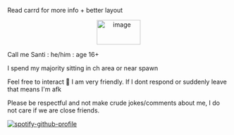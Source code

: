 Read carrd for more info + better layout

<p align="center">
<img width="99" height="56" alt="image" src="https://github.com/user-attachments/assets/429601e2-0dad-4b73-bb57-fe379a15d63f" />
</p>

Call me Santi : he/him : age 16+

I spend my majority sitting in ch area or near spawn

Feel free to interact 🙌 I am very friendly. If I dont respond or suddenly leave that means I'm afk

Please be respectful and not make crude jokes/comments about me, I do not care if we are close friends.

[![spotify-github-profile](https://spotify-github-profile.kittinanx.com/api/view?uid=b0p37964wfd7nrcj4co2cu9uc&cover_image=false&theme=novatorem&show_offline=true&background_color=121212&interchange=false&bar_color=ffffff&bar_color_cover=true)](https://spotify-github-profile.kittinanx.com/api/view?uid=b0p37964wfd7nrcj4co2cu9uc&redirect=true)
